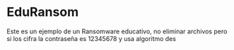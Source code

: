 # EduRansom
Este es un ejemplo de un Ransomware educativo, no eliminar archivos pero si los cifra la contraseña es 12345678 y usa algoritmo des

